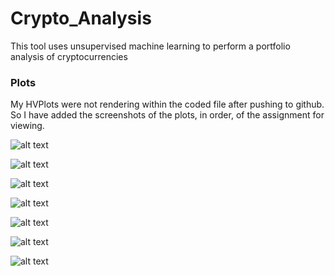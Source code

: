 # Crypto_Analysis
This tool uses unsupervised machine learning to perform a portfolio analysis of cryptocurrencies

### Plots
My HVPlots were not rendering within the coded file after pushing to github. So I have added the screenshots of the plots, in order, of the assignment for viewing.

![alt text](https://github.com/jamesd0912/Crypto_Analysis/blob/main/images/Price_Change_Crypto.png?raw=true)

![alt text](https://github.com/jamesd0912/Crypto_Analysis/blob/main/images/KMeans_Elbow.png?raw=true)

![alt text](https://github.com/jamesd0912/Crypto_Analysis/blob/main/images/KMeans_Scatter.png?raw=true)

![alt text](https://github.com/jamesd0912/Crypto_Analysis/blob/main/images/PCA_Elbow.png?raw=true)

![alt text](https://github.com/jamesd0912/Crypto_Analysis/blob/main/images/PCA_Scatter.png?raw=true)

![alt text](https://github.com/jamesd0912/Crypto_Analysis/blob/main/images/Combined_Elbow.png?raw=true)

![alt text](https://github.com/jamesd0912/Crypto_Analysis/blob/main/images/Combined_Scatter.png?raw=true)
